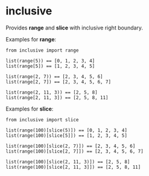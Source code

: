 # inclusive

Provides **range** and **slice** with inclusive right boundary.

Examples for **range**:

```
from inclusive import range

list(range(5)) == [0, 1, 2, 3, 4]
list(range[5]) == [1, 2, 3, 4, 5]

list(range(2, 7)) == [2, 3, 4, 5, 6]
list(range[2, 7]) == [2, 3, 4, 5, 6, 7]

list(range(2, 11, 3)) == [2, 5, 8]
list(range[2, 11, 3]) == [2, 5, 8, 11]
```

Examples for **slice**:

```
from inclusive import slice

list(range(100)[slice(5)]) == [0, 1, 2, 3, 4]
list(range(100)[slice[5]]) == [1, 2, 3, 4, 5]

list(range(100)[slice(2, 7)]) == [2, 3, 4, 5, 6]
list(range(100)[slice[2, 7]]) == [2, 3, 4, 5, 6, 7]

list(range(100)[slice(2, 11, 3)]) == [2, 5, 8]
list(range(100)[slice[2, 11, 3]]) == [2, 5, 8, 11]
```
